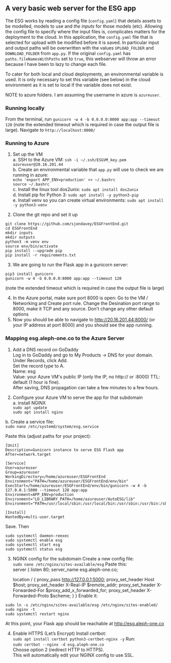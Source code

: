 ## A very basic web server for the ESG app

The ESG works by reading a config file (`config.yaml`) that details assets to be modelled, models to use and *the inputs* for those models (etc). Allowing the config file to specify where the input files is, complicates matters for the deployment to the cloud. In this application, the `config.yaml` file that is selected for upload with be modified before it is saved. In particular input and output paths will be overwritten with the values `UPLOAD_FOLDER` and `DOWNLOAD_FOLDER` from `app.py`. If the original `config.yaml` has `paths.fileNamesWithPaths` set to `true`, this webserver will throw an error because I have been to lazy to change each file. 

To cater for both local and cloud deployments, an environmental variable is used. It is only necessary to set this variable (see below) in the cloud environment as it is set to local if the variable does not exist.

NOTE to azure folders. I am assuming the username in azure is `azureuser`.

### Running locally
From the terminal, run `gunicorn -w 4 -b 0.0.0.0:8000 app:app --timeout 120` (note the extended timeout which is required in case the output file is large). Navigate to `http://localhost:8000/`

### Running to Azure
1. Set up the VM  
a. SSH to the Azure VM: `ssh -i ~/.ssh/ESGVM_key.pem azureuser@20.16.201.44`  
b. Create an environmental variable that `app.py` will use to check we are running in azure:   
`echo 'export APP_ENV=production' >> ~/.bashrc`  
`source ~/.bashrc`  
c. Install the linux tool dos2unix: `sudo apt install dos2unix`    
d. Install pip for Python 3: `sudo apt install -y python3-pip`  
e. Install venv so you can create virtual environments: `sudo apt install -y python3-venv`  

2. Clone the git repo and set it up
```  
git clone https://github.com/sjondavey/ESGFrontEnd.git
cd ESGFrontEnd
mkdir inputs
mkdir outputs
python3 -m venv env
source env/bin/activate
pip install --upgrade pip
pip install -r requirements.txt
```

3. We are going to run the Flask app in a gunicorn server:  
```
pip3 install gunicorn
gunicorn -w 4 -b 0.0.0.0:8000 app:app --timeout 120
```  
(note the extended timeout which is required in case the output file is large)

4. In the Azure portal, make sure port 8000 is open: Go to the VM / Networking and Create port rule. Change the Desination port range to 8000, make it TCP and any source. Don't change any other default options
5. Now you should be able to navigate to http://20.16.201.44:8000/ (or your IP address at port 8000) and you should see the app running.


### Mapping esg.aleph-one.co to the Azure Server
1. Add a DNS record on GoDaddy  
Log in to GoDaddy and go to My Products → DNS for your domain.  
Under Records, click Add.  
Set the record type to A.  
Name: esg  
Value: your Azure VM's public IP (only the IP, no http:// or :8000)
TTL: default (1 hour is fine).  
After saving, DNS propagation can take a few minutes to a few hours.  

2. Configure your Azure VM to serve the app for that subdomain  
a. install NGINX  
`sudo apt update`  
`sudo apt install nginx`

b. Create a service file:  
`sudo nano /etc/systemd/system/esg.service`  

Paste this (adjust paths for your project):
```
[Unit]
Description=Gunicorn instance to serve ESG Flask app
After=network.target

[Service]
User=azureuser
Group=azureuser
WorkingDirectory=/home/azureuser/ESGFrontEnd
Environment="PATH=/home/azureuser/ESGFrontEnd/env/bin"
ExecStart=/home/azureuser/ESGFrontEnd/env/bin/gunicorn -w 4 -b 127.0.0.1:5000 --timeout 120 app:app
Environment=APP_ENV=production
Environment="LD_LIBRARY_PATH=/home/azureuser/AutoESG/lib"
Environment="PATH=/usr/local/sbin:/usr/local/bin:/usr/sbin:/usr/bin:/sbin:/bin"

[Install]
WantedBy=multi-user.target
```
Save. Then
```
sudo systemctl daemon-reexec
sudo systemctl enable esg
sudo systemctl start esg
sudo systemctl status esg
```

3. NGINX config for the subdomain
Create a new config file:  
`sudo nano /etc/nginx/sites-available/esg`
Paste this:  
server {
    listen 80;
    server_name esg.aleph-one.co;

    location / {
        proxy_pass http://127.0.0.1:5000;
        proxy_set_header Host $host;
        proxy_set_header X-Real-IP $remote_addr;
        proxy_set_header X-Forwarded-For $proxy_add_x_forwarded_for;
        proxy_set_header X-Forwarded-Proto $scheme;
    }
}
Enable it:  
```
sudo ln -s /etc/nginx/sites-available/esg /etc/nginx/sites-enabled/
sudo nginx -t
sudo systemctl restart nginx
```
At this point, your Flask app should be reachable at http://esg.aleph-one.co

4. Enable HTTPS (Let’s Encrypt)
Install certbot:   
`sudo apt install certbot python3-certbot-nginx -y`
Run:  
`sudo certbot --nginx -d esg.aleph-one.co`  
Choose option 2 (redirect HTTP to HTTPS).  
This will automatically edit your NGINX config to use SSL.
